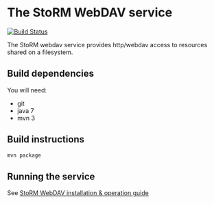 # The StoRM WebDAV service

[![Build Status](https://travis-ci.org/italiangrid/storm-webdav.svg?branch=master)](https://travis-ci.org/italiangrid/storm-webdav)

The StoRM webdav service provides http/webdav access
to resources shared on a filesystem.

## Build dependencies

You will need:

- git
- java 7
- mvn 3

## Build instructions

```bash
mvn package
```

## Running the service

See [StoRM WebDAV installation & operation guide](doc/storm-webdav-guide.md)
